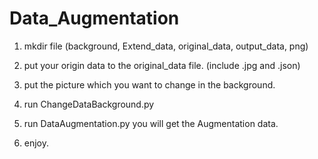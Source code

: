 # Data_Augmentation
1. mkdir file (background, Extend_data, original_data, output_data, png)

2. put your origin data to the original_data file. (include .jpg and .json)

3. put the picture which you want to change in the background.

4. run ChangeDataBackground.py

5. run DataAugmentation.py    you will get the Augmentation data.

6. enjoy. 
